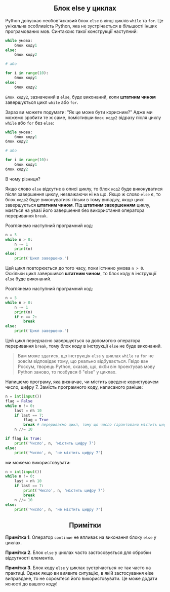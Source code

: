 
<h2 align="center"><b>Блок else у циклах</b></h2>

Python допускає необов'язковий блок `else` в кінці циклів `while` та `for`. Це унікальна особливість Python, яка не зустрічається в більшості інших програмованих мов. Синтаксис такої конструкції наступний:

```python
while умова:
    блок коду1
else:
    блок коду2

# або

for i in range(10):
    блок коду1
else:
    блок коду2
```

`Блок коду2`, зазначений в `else`, буде виконаний, коли **штатним чином** завершується цикл `while` або `for`.

Зараз ви можете подумати: "Як це може бути корисним?" Адже ми можемо зробити те ж саме, помістивши `блок коду2` відразу після циклу `while` або `for` без `else`:

```python
while умова:
    блок коду1
блок коду2

# або

for i in range(10):
    блок коду1
блок коду2
```

В чому різниця?

Якщо слово `else` відсутнє в описі циклу, то блок `код2` буде виконуватися після завершення циклу, незважаючи ні на що. Якщо ж слово `else` є, то блок `кода2` буде виконуватися тільки в тому випадку, якщо цикл завершується **штатним чином**. Під **штатним завершенням** циклу, мається на увазі його завершення без використання оператора переривання `break`.

Розглянемо наступний програмний код:
```python
n = 5
while n > 0:
    n -= 1
    print(n)
else:
    print('Цикл завершено.')
```
Цей цикл повторюється до того часу, поки істинно умова `n > 0`. Оскільки цикл завершився **штатним чином**, то блок коду в інструкції `else` буде виконаний.

Розглянемо наступний програмний код:
```python
n = 5
while n > 0:
    n -= 1
    print(n)
    if n == 2:
        break
else:
    print('Цикл завершено.')
```
Цей цикл передчасно завершується за допомогою оператора переривання `break`, тому блок коду в інструкції `else` не буде виконаний.

> Вам може здатися, що інструкція `else` у циклах `while` та `for` не зовсім відповідає тому, що реально відбувається. Гвідо ван Россум, творець Python, сказав, що, якби він проектував мову Python заново, то позбувся б "else" у циклах.

Напишемо програму, яка визначає, чи містить введене користувачем число, цифру 7. Замість програмного коду, написаного раніше:

```python
n = int(input())
flag = False
while n != 0:
    last = n% 10
    if last == 7:
        flag = True
        break # перериваємо цикл, тому що число гарантовано містить цифру 7
    n //= 10

if flag is True:
    print('Число', n, 'містить цифру 7')
else:
    print('Число', n, 'не містить цифру 7')
```

ми можемо використовувати:

```python
n = int(input())
while n != 0:
    last = n% 10
    if last == 7:
        print('Число', n, 'містить цифру 7')
        break
    n //= 10
else:
    print('Число', n, 'не містить цифру 7')
```

<h2 align="center"><b>Примітки</b></h2>

**Примітка 1**. Оператор `continue` не впливає на виконання блоку `else` у циклах.

**Примітка 2**. Блок `else` у циклах часто застосовується для обробки відсутності елементів.

**Примітка 3**. Блок коду `else` у циклах зустрічається не так часто на практиці. Однак якщо ви виявите ситуацію, в якій застосування else виправдане, то не соромтеся його використовувати. Це може додати ясності до вашого коду!
